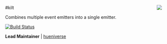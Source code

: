 <a href="https://github.com/spumko"><img src="https://raw.github.com/spumko/spumko/master/images/from.png" align="right" /></a>
#kilt

Combines multiple event emitters into a single emitter.

[![Build Status](https://secure.travis-ci.org/spumko/kilt.png)](http://travis-ci.org/spumko/kilt)

**Lead Maintainer** | [hueniverse](https://github.com/hueniverse)
